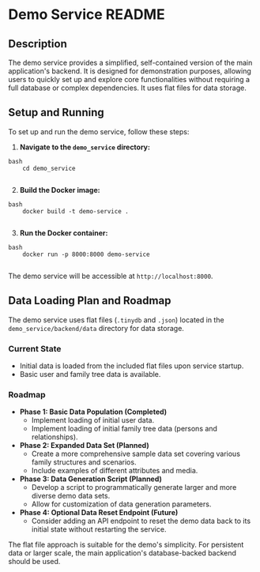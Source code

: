 # Demo Service README

## Description

The demo service provides a simplified, self-contained version of the main application's backend. It is designed for demonstration purposes, allowing users to quickly set up and explore core functionalities without requiring a full database or complex dependencies. It uses flat files for data storage.

## Setup and Running

To set up and run the demo service, follow these steps:

1.  **Navigate to the `demo_service` directory:**
```
bash
    cd demo_service
    
```
2.  **Build the Docker image:**
```
bash
    docker build -t demo-service .
    
```
3.  **Run the Docker container:**
```
bash
    docker run -p 8000:8000 demo-service
    
```
The demo service will be accessible at `http://localhost:8000`.

## Data Loading Plan and Roadmap

The demo service uses flat files (`.tinydb` and `.json`) located in the `demo_service/backend/data` directory for data storage.

### Current State

*   Initial data is loaded from the included flat files upon service startup.
*   Basic user and family tree data is available.

### Roadmap

*   **Phase 1: Basic Data Population (Completed)**
    *   Implement loading of initial user data.
    *   Implement loading of initial family tree data (persons and relationships).
*   **Phase 2: Expanded Data Set (Planned)**
    *   Create a more comprehensive sample data set covering various family structures and scenarios.
    *   Include examples of different attributes and media.
*   **Phase 3: Data Generation Script (Planned)**
    *   Develop a script to programmatically generate larger and more diverse demo data sets.
    *   Allow for customization of data generation parameters.
*   **Phase 4: Optional Data Reset Endpoint (Future)**
    *   Consider adding an API endpoint to reset the demo data back to its initial state without restarting the service.

The flat file approach is suitable for the demo's simplicity. For persistent data or larger scale, the main application's database-backed backend should be used.